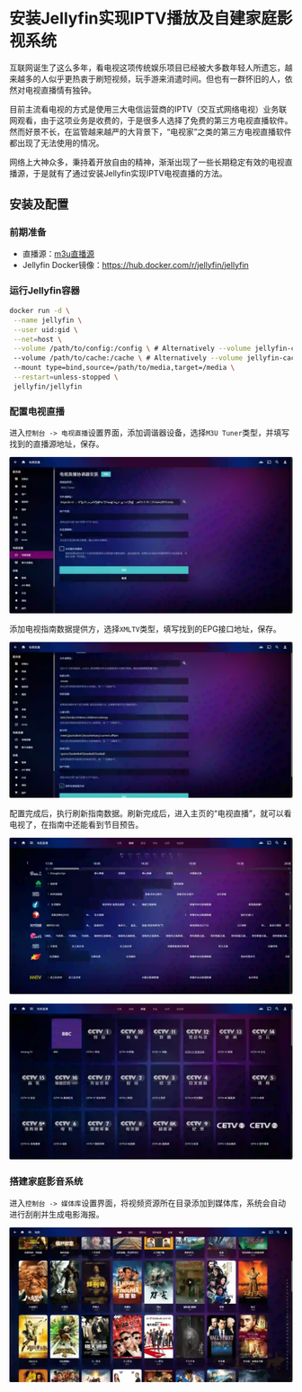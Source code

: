 # 安装Jellyfin实现IPTV播放及自建家庭影视系统

互联网诞生了这么多年，看电视这项传统娱乐项目已经被大多数年轻人所遗忘，越来越多的人似乎更热衷于刷短视频，玩手游来消遣时间。但也有一群怀旧的人，依然对电视直播情有独钟。

目前主流看电视的方式是使用三大电信运营商的IPTV（交互式网络电视）业务联网观看，由于这项业务是收费的，于是很多人选择了免费的第三方电视直播软件。然而好景不长，在监管越来越严的大背景下，“电视家”之类的第三方电视直播软件都出现了无法使用的情况。

网络上大神众多，秉持着开放自由的精神，渐渐出现了一些长期稳定有效的电视直播源，于是就有了通过安装Jellyfin实现IPTV电视直播的方法。

## 安装及配置

### 前期准备

- 直播源：[m3u直播源](https://github.com/search?q=m3u&type=repositories)
- Jellyfin Docker镜像：https://hub.docker.com/r/jellyfin/jellyfin

### 运行Jellyfin容器

```sh
docker run -d \
 --name jellyfin \
 --user uid:gid \
 --net=host \
 --volume /path/to/config:/config \ # Alternatively --volume jellyfin-config:/config
 --volume /path/to/cache:/cache \ # Alternatively --volume jellyfin-cache:/cache
 --mount type=bind,source=/path/to/media,target=/media \
 --restart=unless-stopped \
 jellyfin/jellyfin
```

### 配置电视直播

进入`控制台 -> 电视直播`设置界面，添加调谐器设备，选择`M3U Tuner`类型，并填写找到的直播源地址，保存。

![添加调谐器设备](./安装Jellyfin实现IPTV播放及自建家庭影视系统/添加调谐器设备.webp)

添加电视指南数据提供方，选择`XMLTV`类型，填写找到的EPG接口地址，保存。

![添加电视指南数据提供方](./安装Jellyfin实现IPTV播放及自建家庭影视系统/添加电视指南数据提供方.webp)

配置完成后，执行刷新指南数据。刷新完成后，进入主页的“电视直播”，就可以看电视了，在指南中还能看到节目预告。

![电视直播-指南](./安装Jellyfin实现IPTV播放及自建家庭影视系统/电视直播-指南.webp)

![电视直播-频道](./安装Jellyfin实现IPTV播放及自建家庭影视系统/电视直播-频道.webp)

### 搭建家庭影音系统

进入`控制台 -> 媒体库`设置界面，将视频资源所在目录添加到媒体库，系统会自动进行刮削并生成电影海报。

![媒体库-电影](./安装Jellyfin实现IPTV播放及自建家庭影视系统/媒体库-电影.webp)